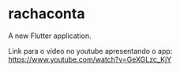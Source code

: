 # rachaconta

A new Flutter application.

Link para o vídeo no youtube apresentando o app: https://www.youtube.com/watch?v=GeXGLzc_KjY
